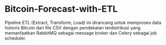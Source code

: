 # Bitcoin-Forecast-with-ETL
Pipeline ETL (Extract, Transform, Load) ini dirancang untuk memproses data historis Bitcoin dari file CSV dengan pendekatan terdistribusi yang memanfaatkan RabbitMQ sebagai message broker dan Celery sebagai job scheduler.
